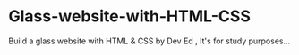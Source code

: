 # Glass-website-with-HTML-CSS
Build a glass website with HTML &amp; CSS by Dev Ed , It's for study purposes...
